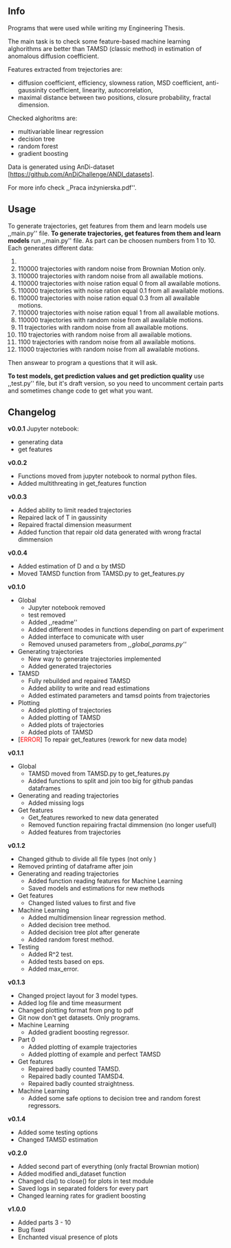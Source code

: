## Info
Programs that were used while writing my Engineering Thesis.

The main task is to check some feature-based machine learning alghorithms are better than TAMSD (classic method) in estimation of anomalous diffusion coefficient.

Features extracted from trejectories are:
<ul>
    <li> diffusion coefficient, efficiency, slowness ration, MSD coefficient, anti-gaussinity coefficient, linearity, autocorrelation, </li>
    <li> maximal distance between two positions, closure probability, fractal dimension. </li>
</ul>

Checked alghoritms are:
<ul>
    <li> multivariable linear regression </li>
    <li> decision tree </li>
    <li> random forest </li>
    <li> gradient boosting </li>
</ul>

Data is generated using AnDi-dataset [https://github.com/AnDiChallenge/ANDI_datasets].

For more info check ,,Praca inżynierska.pdf''.

## Usage
To generate trajectories, get features from them and learn models use ,,main.py'' file.
<b>To generate trajectories, get features from them and learn models</b> run ,,main.py'' file.
As part can be choosen numbers from 1 to 10. Each generates different data:
<ol>
    <li> 
    <li> 110000 trajectories with random noise from Brownian Motion only. </li>
    <li> 110000 trajectories with random noise from all awailable motions. </li>
    <li> 110000 trajectories with noise ration equal 0 from all awailable motions. </li>
    <li> 110000 trajectories with noise ration equal 0.1 from all awailable motions. </li>
    <li> 110000 trajectories with noise ration equal 0.3 from all awailable motions. </li>
    <li> 110000 trajectories with noise ration equal 1 from all awailable motions. </li>
    <li> 110000 trajectories with random noise from all awailable motions. </li>
    <li> 11 trajectories with random noise from all awailable motions. </li>
    <li> 110 trajectories with random noise from all awailable motions. </li>
    <li> 1100 trajectories with random noise from all awailable motions. </li>
    <li> 11000 trajectories with random noise from all awailable motions. </li>
</ol>

Then answear to program a questions that it will ask.

<b>To test models, get prediction values and get prediction quality</b> use ,,test.py'' file, but it's draft version, so you need to uncomment certain parts and sometimes change code to get what you want.

## Changelog

<b>v0.0.1</b>
Jupyter notebook:
<ul>
    <li> generating data
    <li> get features
</ul>
<b>v0.0.2</b>
<ul>
    <li> Functions moved from jupyter notebook to normal python files.
    <li> Added multithreating in get_features function
</ul>
<b>v0.0.3</b>
<ul>
    <li> Added ability to limit readed trajectories
    <li> Repaired lack of T in gaussinity
    <li> Repaired fractal dimension measurment
    <li> Added function that repair old data generated with wrong fractal dimmension
</ul>
<b>v0.0.4</b>
<ul>
    <li> Added estimation of D and &alpha; by tMSD
    <li> Moved TAMSD function from TAMSD.py to get_features.py
</ul>
<b>v0.1.0</b>
<ul>
    <li> Global
    <ul>
        <li> Jupyter notebook removed
        <li> test removed
        <li> Added ,,readme''
        <li> Added different modes in functions depending on part of experiment
        <li> Added interface to comunicate with user
        <li> Removed unused parameters from <i>,,global_params.py''</i>
    </ul>
    <li> Generating trajectories
    <ul>
        <li> New way to generate trajectories implemented
        <li> Added generated trajectories
    </ul>
    <li> TAMSD
    <ul>
        <li> Fully rebuilded and repaired TAMSD
        <li> Added ability to write and read estimations
        <li> Added estimated parameters and tamsd points from trajectories
    </ul>
    <li> Plotting
    <ul>
        <li> Added plotting of trajectories
        <li> Added plotting of TAMSD
        <li> Added plots of trajectories
        <li> Added plots of TAMSD
    </ul>
    <li> [<font color='red'>ERROR</font>] To repair get_features (rework for new data mode)
</ul>
<b>v0.1.1</b>
<ul>
    <li> Global
    <ul>
        <li> TAMSD moved from TAMSD.py to get_features.py
        <li> Added functions to split and join too big for github pandas dataframes
    </ul>
    <li> Generating and reading trajectories
    <ul>
        <li> Added missing logs
    </ul>
    <li> Get features
    <ul>
        <li> Get_features reworked to new data generated
        <li> Removed function repairing fractal dimmension (no longer usefull)
        <li> Added features from trajectories
    </ul>
</ul>
<b>v0.1.2</b>
<ul>
    <li> Changed github to divide all file types (not only )
    <li> Removed printing of dataframe after join
    <li> Generating and reading trajectories
    <ul>
        <li> Added function reading features for Machine Learning
        <li> Saved models and estimations for new methods
    </ul>
    <li> Get features
    <ul>
        <li> Changed listed values to first and five
    </ul>
    <li> Machine Learning
    <ul>
        <li> Added multidimension linear regression method.
        <li> Added decision tree method.
        <li> Added decision tree plot after generate
        <li> Added random forest method.
    </ul>
    <li> Testing
    <ul>
        <li> Added R^2 test.
        <li> Added tests based on eps.
        <li> Added max_error.
    </ul>
</ul>
<b>v0.1.3</b>
<ul>
    <li> Changed project layout for 3 model types.
    <li> Added log file and time measurment
    <li> Changed plotting format from png to pdf
    <li> Git now don't get datasets. Only programs.
    <li> Machine Learning
    <ul>
        <li> Added gradient boosting regressor.
    </ul>
    <li> Part 0
    <ul>
        <li> Added plotting of example trajectories
        <li> Added plotting of example and perfect TAMSD
    </ul>
    <li> Get features
    <ul>
        <li> Repaired badly counted TAMSD.
        <li> Repaired badly counted TAMSD4.
        <li> Repaired badly counted straightness.
    </ul>
    <li> Machine Learning
    <ul>
        <li> Added some safe options to decision tree and random forest regressors.
    </ul>
</ul>
<b>v0.1.4</b>
<ul>
    <li> Added some testing options
    <li> Changed TAMSD estimation
</ul>
<b>v0.2.0</b>
<ul>
    <li> Added second part of everything (only fractal Brownian motion)
    <li> Added modified andi_dataset function
    <li> Changed cla() to close() for plots in test module
    <li> Saved logs in separated folders for every part
    <li> Changed learning rates for gradient boosting
</ul>
<b>v1.0.0</b>
<ul>
    <li> Added parts 3 - 10
    <li> Bug fixed
    <li> Enchanted visual presence of plots
</ul>
